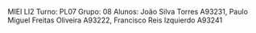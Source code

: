 MIEI 
LI2 Turno: PL07 Grupo: 08 
Alunos: João Silva Torres A93231, Paulo Miguel Freitas Oliveira A93222, Francisco Reis Izquierdo A93241
